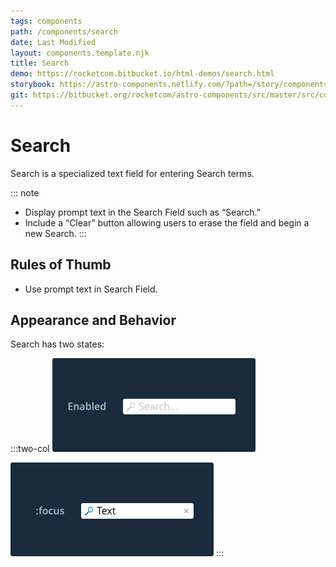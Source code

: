 ```yaml
---
tags: components
path: /components/search
date: Last Modified
layout: components.template.njk
title: Search
demo: https://rocketcom.bitbucket.io/html-demos/search.html
storybook: https://astro-components.netlify.com/?path=/story/components-story--search
git: https://bitbucket.org/rocketcom/astro-components/src/master/src/components/search/
---
```


# Search

Search is a specialized text field for entering Search terms.

::: note

- Display prompt text in the Search Field such as “Search.”
- Include a “Clear” button allowing users to erase the field and begin a new Search.
  :::

## Rules of Thumb

- Use prompt text in Search Field.

## Appearance and Behavior

Search has two states:

:::two-col
![The normal (enabled) state is less prominent than the focused state.](/img/components/search-enabled.png 'The normal (enabled) state is less prominent than the focused state.')

![Within the focused state, the magnifying glass symbol is more prominent. The “Clear” button becomes enabled.](/img/components/search-focus.png 'Within the focused state, the magnifying glass symbol is more prominent. The “Clear” button becomes enabled.')
:::
